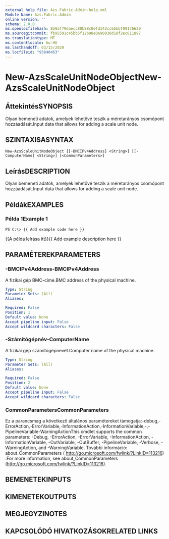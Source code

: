 ```yaml
---
external help file: Azs.Fabric.Admin-help.xml
Module Name: Azs.Fabric.Admin
online version: ''
schema: 2.0.0
ms.openlocfilehash: 8b9af79daecc80b88c0efd342cc6bbbf09176620
ms.sourcegitcommit: fb95591c45bb5f12b98e0690938d18f2ec611897
ms.translationtype: MT
ms.contentlocale: hu-HU
ms.lasthandoff: 03/15/2020
ms.locfileid: "93840463"
---
```

# <span data-ttu-id="f6b9e-101">New-AzsScaleUnitNodeObject</span><span class="sxs-lookup"><span data-stu-id="f6b9e-101">New-AzsScaleUnitNodeObject</span></span>

## <span data-ttu-id="f6b9e-102">Áttekintés</span><span class="sxs-lookup"><span data-stu-id="f6b9e-102">SYNOPSIS</span></span>
<span data-ttu-id="f6b9e-103">Olyan bemeneti adatok, amelyek lehetővé teszik a méretarányos csomópont hozzáadását.</span><span class="sxs-lookup"><span data-stu-id="f6b9e-103">Input data that allows for adding a scale unit node.</span></span>

## <span data-ttu-id="f6b9e-104">SZINTAXISA</span><span class="sxs-lookup"><span data-stu-id="f6b9e-104">SYNTAX</span></span>

```
New-AzsScaleUnitNodeObject [[-BMCIPv4Address] <String>] [[-ComputerName] <String>] [<CommonParameters>]
```

## <span data-ttu-id="f6b9e-105">Leírás</span><span class="sxs-lookup"><span data-stu-id="f6b9e-105">DESCRIPTION</span></span>
<span data-ttu-id="f6b9e-106">Olyan bemeneti adatok, amelyek lehetővé teszik a méretarányos csomópont hozzáadását.</span><span class="sxs-lookup"><span data-stu-id="f6b9e-106">Input data that allows for adding a scale unit node.</span></span>

## <span data-ttu-id="f6b9e-107">Példák</span><span class="sxs-lookup"><span data-stu-id="f6b9e-107">EXAMPLES</span></span>

### <span data-ttu-id="f6b9e-108">Példa 1</span><span class="sxs-lookup"><span data-stu-id="f6b9e-108">Example 1</span></span>
```
PS C:\> {{ Add example code here }}
```

<span data-ttu-id="f6b9e-109">{{A példa leírása itt}}</span><span class="sxs-lookup"><span data-stu-id="f6b9e-109">{{ Add example description here }}</span></span>

## <span data-ttu-id="f6b9e-110">PARAMÉTEREK</span><span class="sxs-lookup"><span data-stu-id="f6b9e-110">PARAMETERS</span></span>

### <span data-ttu-id="f6b9e-111">-BMCIPv4Address</span><span class="sxs-lookup"><span data-stu-id="f6b9e-111">-BMCIPv4Address</span></span>
<span data-ttu-id="f6b9e-112">A fizikai gép BMC-címe.</span><span class="sxs-lookup"><span data-stu-id="f6b9e-112">BMC address of the physical machine.</span></span>

```yaml
Type: String
Parameter Sets: (All)
Aliases: 

Required: False
Position: 1
Default value: None
Accept pipeline input: False
Accept wildcard characters: False
```

### <span data-ttu-id="f6b9e-113">-Számítógépnév</span><span class="sxs-lookup"><span data-stu-id="f6b9e-113">-ComputerName</span></span>
<span data-ttu-id="f6b9e-114">A fizikai gép számítógépnevét.</span><span class="sxs-lookup"><span data-stu-id="f6b9e-114">Computer name of the physical machine.</span></span>

```yaml
Type: String
Parameter Sets: (All)
Aliases: 

Required: False
Position: 2
Default value: None
Accept pipeline input: False
Accept wildcard characters: False
```

### <span data-ttu-id="f6b9e-115">CommonParameters</span><span class="sxs-lookup"><span data-stu-id="f6b9e-115">CommonParameters</span></span>
<span data-ttu-id="f6b9e-116">Ez a parancsmag a következő általános paramétereket támogatja:-debug,-ErrorAction,-ErrorVariable,-InformationAction,-InformationVariable,-,-PipelineVariable-WarningAction</span><span class="sxs-lookup"><span data-stu-id="f6b9e-116">This cmdlet supports the common parameters: -Debug, -ErrorAction, -ErrorVariable, -InformationAction, -InformationVariable, -OutVariable, -OutBuffer, -PipelineVariable, -Verbose, -WarningAction, and -WarningVariable.</span></span> <span data-ttu-id="f6b9e-117">További információ: about_CommonParameters ( http://go.microsoft.com/fwlink/?LinkID=113216) .</span><span class="sxs-lookup"><span data-stu-id="f6b9e-117">For more information, see about_CommonParameters (http://go.microsoft.com/fwlink/?LinkID=113216).</span></span>

## <span data-ttu-id="f6b9e-118">BEMENETEK</span><span class="sxs-lookup"><span data-stu-id="f6b9e-118">INPUTS</span></span>

## <span data-ttu-id="f6b9e-119">KIMENETEK</span><span class="sxs-lookup"><span data-stu-id="f6b9e-119">OUTPUTS</span></span>

## <span data-ttu-id="f6b9e-120">MEGJEGYZI</span><span class="sxs-lookup"><span data-stu-id="f6b9e-120">NOTES</span></span>

## <span data-ttu-id="f6b9e-121">KAPCSOLÓDÓ HIVATKOZÁSOK</span><span class="sxs-lookup"><span data-stu-id="f6b9e-121">RELATED LINKS</span></span>


